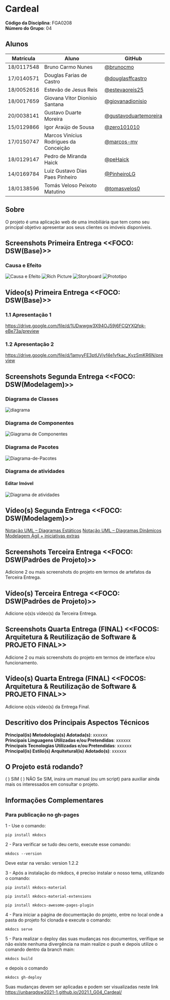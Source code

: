 # Cardeal

**Código da Disciplina**: FGA0208<br>
**Número do Grupo**: 04<br>

## Alunos
|Matrícula | Aluno | GitHub |
| -- | -- | -- |
| 18/0117548  |  Bruno Carmo Nunes | [@brunocmo](https://github.com/brunocmo) |
| 17/0140571  |  Douglas Farias de Castro | [@douglasffcastro](https://github.com/douglasffcastro) |
| 18/0052616  |  Estevão de Jesus Reis | [@estevaoreis25](https://github.com/estevaoreis25) |
| 18/0017659  |  Giovana Vitor Dionísio Santana | [@giovanadionisio](https://github.com/giovanadionisio) |
| 20/0038141  |  Gustavo Duarte Moreira | [@gustavoduartemoreira](https://github.com/gustavoduartemoreira) |
| 15/0129866  |  Igor Araújo de Sousa | [@zero101010](https://github.com/zero101010) |
| 17/0150747  |  Marcos Vinícius Rodrigues da Conceição | [@marcos-mv](https://github.com/marcos-mv) |
| 18/0129147  |  Pedro de Miranda Haick | [@peHaick](https://github.com/peHaick) |
| 14/0169784  |  Luiz Gustavo Dias Paes Pinheiro | [@PinheiroLG](https://github.com/PinheiroLG) |
| 18/0138596  |  Tomás Veloso Peixoto Matutino | [@tomasvelos0](https://github.com/tomasvelos0) |

## Sobre 

O projeto é uma aplicação web de uma imobiliária que tem como seu principal objetivo apresentar aos seus clientes os imóveis disponíveis.

## Screenshots Primeira Entrega <<FOCO: DSW(Base)>>
### Causa e Efeito
![Causa e Efeito](./docs/screenshots/causa-efeito.png)
![Rich Picture](./docs/screenshots/rich-picture.png)
![Storyboard](./docs/screenshots/storyboard.png)
![Prototipo](./docs/screenshots/prototipo.png)

## Vídeo(s) Primeira Entrega <<FOCO: DSW(Base)>>
### 1.1 Apresentação 1
https://drive.google.com/file/d/1UDwwgw3X94OJ59j6FCQYXQfpk-eBe73a/preview

### 1.2 Apresentação 2
https://drive.google.com/file/d/1amyyFE3ptUVjyf4e1vfkac_KyzSmKR6N/preview 

## Screenshots Segunda Entrega <<FOCO: DSW(Modelagem)>>

### Diagrama de Classes
![diagrama](https://i.imgur.com/zNwVOKz.png)
### Diagrama de Componentes
![Giagrama de Componentes](./docs/modelagem/img/diagramaComponentes.jpeg)

### Diagrama de Pacotes
![Diagrama-de-Pacotes](./docs/desenhoSoftwareBase/img/diagrama_pacotes.png)

### Diagrama de atividades
#### Editar Imóvel
![Diagrama de atividades](./docs/modelagem/diagramas_de_atividade/editar_imóvel.svg)

## Vídeo(s) Segunda Entrega <<FOCO: DSW(Modelagem)>>
[Notação UML – Diagramas Estáticos](https://youtu.be/2ntMRX4Njvs)
[Notação UML – Diagramas Dinâmicos](https://youtu.be/O4vlXzG3z3M)
[Modelagem Ágil + iniciativas extras](https://youtu.be/7kLH5GGu5mU)

## Screenshots Terceira Entrega <<FOCO: DSW(Padrões de Projeto)>>
Adicione 2 ou mais screenshots do projeto em termos de artefatos da Terceira Entrega.

## Vídeo(s) Terceira Entrega <<FOCO: DSW(Padrões de Projeto)>>
Adicione o(s)s vídeo(s) da Terceira Entrega.

## Screenshots Quarta Entrega (FINAL) <<FOCOS: Arquitetura & Reutilização de Software & PROJETO FINAL>>
Adicione 2 ou mais screenshots do projeto em termos de interface e/ou funcionamento.

## Vídeo(s) Quarta Entrega (FINAL) <<FOCOS: Arquitetura & Reutilização de Software & PROJETO FINAL>>
Adicione o(s)s vídeo(s) da Entrega Final.

## Descritivo dos Principais Aspectos Técnicos 
**Principal(is) Metodologia(s) Adotada(s)**: xxxxxx<br>
**Principais Linguagens Utilizadas e/ou Pretendidas**: xxxxxx<br>
**Principais Tecnologias Utilizadas e/ou Pretendidas**: xxxxxx<br>
**Principal(is) Estilo(s) Arquitetural(is) Adotado(s)**: xxxxxx<br>

## O Projeto está rodando?
( ) SIM
( ) NÃO
Se SIM, insira um manual (ou um script) para auxiliar ainda mais os interessados em consultar o projeto.

## Informações Complementares 

### Para publicação no gh-pages

1 - Use o comando:

```pip install mkdocs```

2 - Para verificar se tudo deu certo, execute esse comando:

```mkdocs --version```

Deve estar na versão: version 1.2.2

3 - Após a instalação do mkdocs, é preciso instalar o nosso tema, utilizando o comando:

```pip install mkdocs-material```

```pip install mkdocs-material-extensions```

```pip install mkdocs-awesome-pages-plugin```

4 - Para iniciar a página de documentação do projeto, entre no local onde a pasta do projeto foi clonada e execute o comando:

```mkdocs serve```

5 - Para realizar o deploy das suas mudanças nos documentos, verifique se não existe nenhuma divergência na main realize o push e depois utilize o comando dentro da branch main:

```mkdocs build```


 e depois o comando

```mkdocs gh-deploy``` 

Suas mudanças devem ser aplicadas e podem ser visualizadas neste link https://unbarqdsw2021-1.github.io/2021.1_G04_Cardeal/

